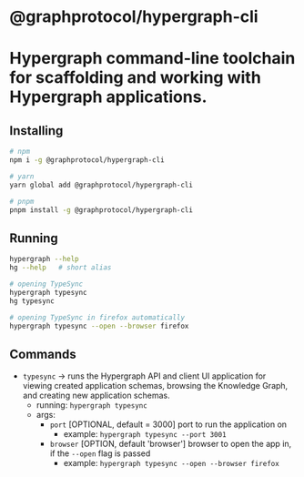 # @graphprotocol/hypergraph-cli

# Hypergraph command-line toolchain for scaffolding and working with Hypergraph applications.

## Installing

```bash
# npm
npm i -g @graphprotocol/hypergraph-cli

# yarn
yarn global add @graphprotocol/hypergraph-cli

# pnpm
pnpm install -g @graphprotocol/hypergraph-cli
```

## Running

```bash
hypergraph --help
hg --help   # short alias

# opening TypeSync
hypergraph typesync
hg typesync

# opening TypeSync in firefox automatically
hypergraph typesync --open --browser firefox
```

## Commands

- `typesync` -> runs the Hypergraph API and client UI application for viewing created application schemas, browsing the Knowledge Graph, and creating new application schemas.
  - running: `hypergraph typesync`
  - args:
    - `port` [OPTIONAL, default = 3000] port to run the application on
      - example: `hypergraph typesync --port 3001`
    - `browser` [OPTION, default 'browser'] browser to open the app in, if the `--open` flag is passed
      - example: `hypergraph typesync --open --browser firefox`